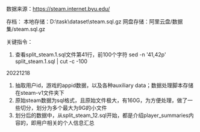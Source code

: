 数据来源：https://steam.internet.byu.edu/ 

存档：
本地存储：D:\task\dataset\steam.sql.gz
网盘存储：阿里云盘/数据集/steam.sql.gz


关键指令：
1. 查看split_steam.1.sql文件第41行，前100个字符 sed -n '41,42p' split_steam.1.sql | cut -c -100

20221218
1. 抽取用户id，游戏的appid数据，以及各种auxiliary data；数据处理脚本存储在steam-v1文件夹下
2. 原始steam数据为sql格式，且原始文件极大，有160G，为方便处理，做了一些切分，划分为多个最大为9G的小文件
3. 划分后的数据中，从split_steam_12.sql开始，都是介绍player_summaries内容的，即用户相关的个人信息汇总